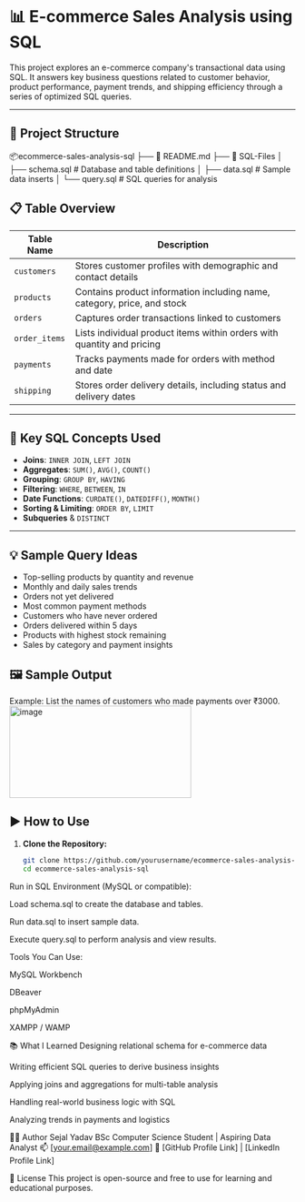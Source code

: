 # 📊 E-commerce Sales Analysis using SQL

This project explores an e-commerce company's transactional data using SQL. It answers key business questions related to customer behavior, product performance, payment trends, and shipping efficiency through a series of optimized SQL queries.

---

## 📁 Project Structure

📦ecommerce-sales-analysis-sql
├── 📄 README.md
├── 📂 SQL-Files
│ ├── schema.sql # Database and table definitions
│ ├── data.sql # Sample data inserts
│ └── query.sql # SQL queries for analysis

## 📋 Table Overview

| Table Name     | Description |
|----------------|-------------|
| `customers`    | Stores customer profiles with demographic and contact details |
| `products`     | Contains product information including name, category, price, and stock |
| `orders`       | Captures order transactions linked to customers |
| `order_items`  | Lists individual product items within orders with quantity and pricing |
| `payments`     | Tracks payments made for orders with method and date |
| `shipping`     | Stores order delivery details, including status and delivery dates |

---

## 🧠 Key SQL Concepts Used

- **Joins**: `INNER JOIN`, `LEFT JOIN`
- **Aggregates**: `SUM()`, `AVG()`, `COUNT()`
- **Grouping**: `GROUP BY`, `HAVING`
- **Filtering**: `WHERE`, `BETWEEN`, `IN`
- **Date Functions**: `CURDATE()`, `DATEDIFF()`, `MONTH()`
- **Sorting & Limiting**: `ORDER BY`, `LIMIT`
- **Subqueries** & `DISTINCT`

---

## 💡 Sample Query Ideas

- Top-selling products by quantity and revenue
- Monthly and daily sales trends
- Orders not yet delivered
- Most common payment methods
- Customers who have never ordered
- Orders delivered within 5 days
- Products with highest stock remaining
- Sales by category and payment insights

## 🖼️ Sample Output

Example: List the names of customers who made payments over ₹3000.
<img width="320" height="162" alt="image" src="https://github.com/user-attachments/assets/60e3d9a0-cc07-4e2a-99b8-f4b2474b9f50" />

## ▶️ How to Use

1. **Clone the Repository:**
   ```bash
   git clone https://github.com/yourusername/ecommerce-sales-analysis-sql.git
   cd ecommerce-sales-analysis-sql
Run in SQL Environment (MySQL or compatible):

Load schema.sql to create the database and tables.

Run data.sql to insert sample data.

Execute query.sql to perform analysis and view results.

Tools You Can Use:

MySQL Workbench

DBeaver

phpMyAdmin

XAMPP / WAMP

📚 What I Learned
Designing relational schema for e-commerce data

Writing efficient SQL queries to derive business insights

Applying joins and aggregations for multi-table analysis

Handling real-world business logic with SQL

Analyzing trends in payments and logistics

👩‍💻 Author
Sejal Yadav
BSc Computer Science Student | Aspiring Data Analyst
📫 [your.email@example.com]
🔗 [GitHub Profile Link] | [LinkedIn Profile Link]

📝 License
This project is open-source and free to use for learning and educational purposes.

